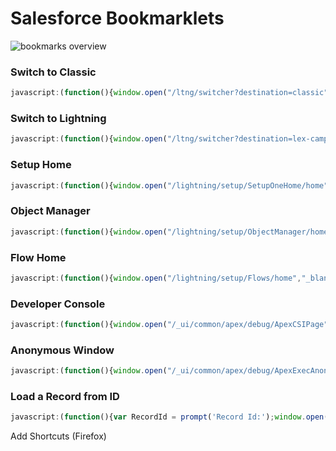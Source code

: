 # Salesforce Bookmarklets

![bookmarks overview](assets/overview.gif "Salesforce Bookmarks Overview")

### Switch to Classic
```js
javascript:(function(){window.open("/ltng/switcher?destination=classic","_blank");})()
```

### Switch to Lightning
```js
javascript:(function(){window.open("/ltng/switcher?destination=lex-campaign","_blank");})()
```

### Setup Home
```js
javascript:(function(){window.open("/lightning/setup/SetupOneHome/home","_blank");})()
```
### Object Manager
```js
javascript:(function(){window.open("/lightning/setup/ObjectManager/home","_blank");})()
```

### Flow Home
```js
javascript:(function(){window.open("/lightning/setup/Flows/home","_blank");})()
```

### Developer Console
```js
javascript:(function(){window.open("/_ui/common/apex/debug/ApexCSIPage","_blank");})()
```

### Anonymous Window
```js
javascript:(function(){window.open("/_ui/common/apex/debug/ApexExecAnon","_blank");})()
```
### Load a Record from ID
```js
javascript:(function(){var RecordId = prompt('Record Id:');window.open(`/${RecordId}`,"_blank");})()
```


Add Shortcuts (Firefox)